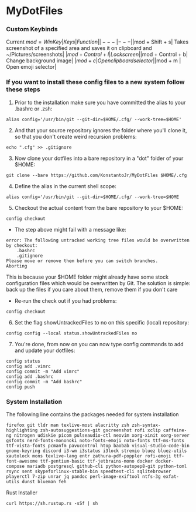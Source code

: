 # MyDotFiles

### Custom Keybinds
Current $mod = WinKey
| Keys | Function |
|---|---|
|$mod + Shift + s| Takes screenshot of a specified area and saves it on clipboard and ~/Pictures/screenshots|
|$mod + Control + l| Lock screen|
|$mod + Control + b| Change background image|
|$mod + c | Open clipboard selector|
|$mod + m | Open emoji selector|
### If you want to install these config files to a new system follow these steps

1. Prior to the installation make sure you have committed the alias to your .bashrc or .zsh:
```
alias config='/usr/bin/git --git-dir=$HOME/.cfg/ --work-tree=$HOME'
```
2. And that your source repository ignores the folder where you'll clone it, so that you don't create weird recursion problems:
```
echo ".cfg" >> .gitignore
```
3. Now clone your dotfiles into a bare repository in a "dot" folder of your $HOME:
```
git clone --bare https://github.com/KonstantoJr/MyDotFiles $HOME/.cfg
```
4. Define the alias in the current shell scope:
```
alias config='/usr/bin/git --git-dir=$HOME/.cfg/ --work-tree=$HOME
```
5. Checkout the actual content from the bare repository to your $HOME:
```
config checkout
```
- The step above might fail with a message like:
```
error: The following untracked working tree files would be overwritten by checkout:
    .bashrc
    .gitignore
Please move or remove them before you can switch branches.
Aborting
```
This is because your $HOME folder might already have some stock configuration files which would be overwritten by Git. 
The solution is simple: back up the files if you care about them, remove them if you don't care

- Re-run the check out if you had problems:
```
config checkout
```
6. Set the flag showUntrackedFiles to no on this specific (local) repository:
```
config config --local status.showUntrackedFiles no
```
7. You're done, from now on you can now type config commands to add and update your dotfiles:
```
config status
config add .vimrc
config commit -m "Add vimrc"
config add .bashrc
config commit -m "Add bashrc"
config push
```

### System Installation
The following line contains the packages needed for system installation
```
firefox git tldr man texlive-most alacritty zsh zsh-syntax-highlighting zsh-autosuggestions-git gscreenshot rofi xclip caffeine-ng nitrogen udiskie picom pulseaudio-ctl neovim xorg-xinit xorg-server gsfonts nerd-fonts-mononoki noto-fonts-emoji noto-fonts ttf-ms-fonts ttf-vista-fonts pcmanfm pavucontrol htop baobab visual-studio-code-bin gnome-keyring discord i3-wm i3status i3lock stremio bluez bluez-utils xautolock mons texlive-lang entr zathura-pdf-poppler rofi-emoji ttf-font-awesome ttf-gentium-basic ttf-jetbrains-mono docker docker-compose mariadb postgresql github-cli python-autopep8-git python-toml rsync sent skypeforlinux-stable-bin speedtest-cli sqlitebrowser playerctl 7-zip unrar jq pandoc perl-image-exiftool ntfs-3g exfat-utils dunst blueman feh
```
Rust Installer
```
curl https://sh.rustup.rs -sSf | sh
```
